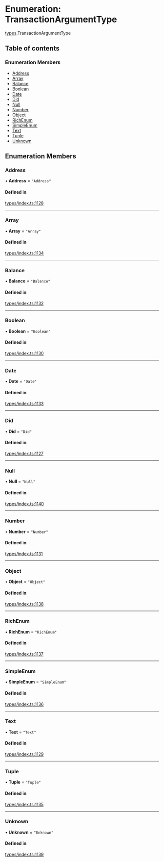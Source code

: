 # Enumeration: TransactionArgumentType

[types](../wiki/types).TransactionArgumentType

## Table of contents

### Enumeration Members

- [Address](../wiki/types.TransactionArgumentType#address)
- [Array](../wiki/types.TransactionArgumentType#array)
- [Balance](../wiki/types.TransactionArgumentType#balance)
- [Boolean](../wiki/types.TransactionArgumentType#boolean)
- [Date](../wiki/types.TransactionArgumentType#date)
- [Did](../wiki/types.TransactionArgumentType#did)
- [Null](../wiki/types.TransactionArgumentType#null)
- [Number](../wiki/types.TransactionArgumentType#number)
- [Object](../wiki/types.TransactionArgumentType#object)
- [RichEnum](../wiki/types.TransactionArgumentType#richenum)
- [SimpleEnum](../wiki/types.TransactionArgumentType#simpleenum)
- [Text](../wiki/types.TransactionArgumentType#text)
- [Tuple](../wiki/types.TransactionArgumentType#tuple)
- [Unknown](../wiki/types.TransactionArgumentType#unknown)

## Enumeration Members

### Address

• **Address** = ``"Address"``

#### Defined in

[types/index.ts:1128](https://github.com/PolymeshAssociation/polymesh-sdk/blob/e978aefd/src/types/index.ts#L1128)

___

### Array

• **Array** = ``"Array"``

#### Defined in

[types/index.ts:1134](https://github.com/PolymeshAssociation/polymesh-sdk/blob/e978aefd/src/types/index.ts#L1134)

___

### Balance

• **Balance** = ``"Balance"``

#### Defined in

[types/index.ts:1132](https://github.com/PolymeshAssociation/polymesh-sdk/blob/e978aefd/src/types/index.ts#L1132)

___

### Boolean

• **Boolean** = ``"Boolean"``

#### Defined in

[types/index.ts:1130](https://github.com/PolymeshAssociation/polymesh-sdk/blob/e978aefd/src/types/index.ts#L1130)

___

### Date

• **Date** = ``"Date"``

#### Defined in

[types/index.ts:1133](https://github.com/PolymeshAssociation/polymesh-sdk/blob/e978aefd/src/types/index.ts#L1133)

___

### Did

• **Did** = ``"Did"``

#### Defined in

[types/index.ts:1127](https://github.com/PolymeshAssociation/polymesh-sdk/blob/e978aefd/src/types/index.ts#L1127)

___

### Null

• **Null** = ``"Null"``

#### Defined in

[types/index.ts:1140](https://github.com/PolymeshAssociation/polymesh-sdk/blob/e978aefd/src/types/index.ts#L1140)

___

### Number

• **Number** = ``"Number"``

#### Defined in

[types/index.ts:1131](https://github.com/PolymeshAssociation/polymesh-sdk/blob/e978aefd/src/types/index.ts#L1131)

___

### Object

• **Object** = ``"Object"``

#### Defined in

[types/index.ts:1138](https://github.com/PolymeshAssociation/polymesh-sdk/blob/e978aefd/src/types/index.ts#L1138)

___

### RichEnum

• **RichEnum** = ``"RichEnum"``

#### Defined in

[types/index.ts:1137](https://github.com/PolymeshAssociation/polymesh-sdk/blob/e978aefd/src/types/index.ts#L1137)

___

### SimpleEnum

• **SimpleEnum** = ``"SimpleEnum"``

#### Defined in

[types/index.ts:1136](https://github.com/PolymeshAssociation/polymesh-sdk/blob/e978aefd/src/types/index.ts#L1136)

___

### Text

• **Text** = ``"Text"``

#### Defined in

[types/index.ts:1129](https://github.com/PolymeshAssociation/polymesh-sdk/blob/e978aefd/src/types/index.ts#L1129)

___

### Tuple

• **Tuple** = ``"Tuple"``

#### Defined in

[types/index.ts:1135](https://github.com/PolymeshAssociation/polymesh-sdk/blob/e978aefd/src/types/index.ts#L1135)

___

### Unknown

• **Unknown** = ``"Unknown"``

#### Defined in

[types/index.ts:1139](https://github.com/PolymeshAssociation/polymesh-sdk/blob/e978aefd/src/types/index.ts#L1139)
